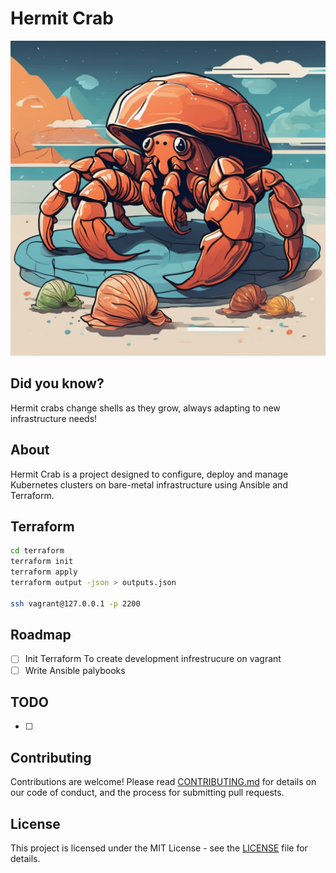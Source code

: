 # Hermit Crab

![Hermit Crab](.images/hermit-crab.png)

## Did you know?

Hermit crabs change shells as they grow, always adapting to new infrastructure needs!

## About

Hermit Crab is a project designed to configure, deploy and manage Kubernetes clusters on bare-metal infrastructure using Ansible and Terraform.

## Terraform

```bash
cd terraform
terraform init
terraform apply
terraform output -json > outputs.json

ssh vagrant@127.0.0.1 -p 2200
```

## Roadmap

- [ ] Init Terraform To create development infrestrucure on vagrant
- [ ] Write Ansible palybooks

## TODO

- [ ]

## Contributing

Contributions are welcome! Please read [CONTRIBUTING.md](CONTRIBUTING.md) for details on our code of conduct, and the process for submitting pull requests.

## License

This project is licensed under the MIT License - see the [LICENSE](LICENSE) file for details.
